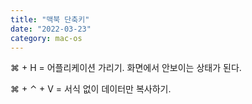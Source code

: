 ```yaml
---
title: "맥북 단축키"
date: "2022-03-23"
category: mac-os
---
```


⌘ + H = 어플리케이션 가리기. 화면에서 안보이는 상태가 된다.

⌘ + ⌃ + V = 서식 없이 데이터만 복사하기. 